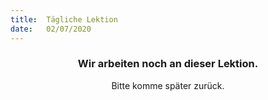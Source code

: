 ```yaml
---
title:  Tägliche Lektion
date:   02/07/2020
---
```


### <center>Wir arbeiten noch an dieser Lektion.</center>
<center>Bitte komme später zurück.</center>
